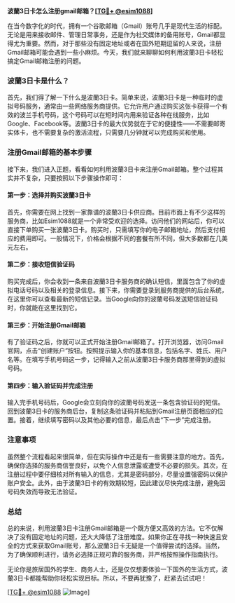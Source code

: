 **波蘭3日卡怎么注册gmail邮箱？[[TG💪+ @esim1088](https://t.me/s/esim1088)]**

在当今数字化的时代，拥有一个谷歌邮箱（Gmail）账号几乎是现代生活的标配。无论是用来接收邮件、管理日常事务，还是作为社交媒体的备用账号，Gmail都显得尤为重要。然而，对于那些没有固定地址或者在国外短期逗留的人来说，注册Gmail邮箱可能会遇到一些小麻烦。今天，我们就来聊聊如何利用波蘭3日卡轻松搞定Gmail邮箱注册的问题。

### 波蘭3日卡是什么？

首先，我们得了解一下什么是波蘭3日卡。简单来说，波蘭3日卡是一种临时的虚拟号码服务，通常由一些网络服务商提供。它允许用户通过购买这张卡获得一个有效的波兰手机号码，这个号码可以在短时间内用来验证各种在线服务，比如Google、Facebook等。波蘭3日卡的最大优势就在于它的便捷性——不需要邮寄实体卡，也不需要复杂的激活流程，只需要几分钟就可以完成购买和使用。

### 注册Gmail邮箱的基本步骤

接下来，我们进入正题，看看如何利用波蘭3日卡来注册Gmail邮箱。整个过程其实并不复杂，只要按照以下步骤操作即可：

#### 第一步：选择并购买波蘭3日卡

首先，你需要在网上找到一家靠谱的波蘭3日卡供应商。目前市面上有不少这样的服务商，比如Esim1088就是一个非常受欢迎的选择。访问他们的网站后，你可以直接下单购买一张波蘭3日卡。购买时，只需填写你的电子邮箱地址，然后支付相应的费用即可。一般情况下，价格会根据不同的套餐有所不同，但大多数都在几美元左右。

#### 第二步：接收短信验证码

购买完成后，你会收到一条来自波蘭3日卡服务商的确认短信，里面包含了你的虚拟电话号码以及相关的登录信息。接下来，你需要登录到服务商提供的后台系统，在这里你可以查看最新的短信记录。当Google向你的波蘭号码发送短信验证码时，你就能在这里找到它。

#### 第三步：开始注册Gmail邮箱

有了验证码之后，你就可以正式开始注册Gmail邮箱了。打开浏览器，访问Gmail官网，点击“创建账户”按钮。按照提示输入你的基本信息，包括名字、姓氏、用户名等。在填写手机号码这一步，记得输入之前从波蘭3日卡服务商那里得到的虚拟号码。

#### 第四步：输入验证码并完成注册

输入完手机号码后，Google会立刻向你的波蘭号码发送一条包含验证码的短信。回到波蘭3日卡的服务商后台，复制这条验证码并粘贴到Gmail注册页面相应的位置。接着，继续填写密码以及其他必要的信息，最后点击“下一步”完成注册。

### 注意事项

虽然整个流程看起来很简单，但在实际操作中还是有一些需要注意的地方。首先，确保你选择的服务商信誉良好，以免个人信息泄露或遭受不必要的损失。其次，在注册过程中要仔细核对所有输入的信息，尤其是密码部分，尽量设置强密码以保护账户安全。此外，由于波蘭3日卡的有效期较短，因此建议尽快完成注册，避免因号码失效而导致无法验证。

### 总结

总的来说，利用波蘭3日卡注册Gmail邮箱是一个既方便又高效的方法。它不仅解决了没有固定地址的问题，还大大降低了注册难度。如果你正在寻找一种快速且安全的方式来获取Gmail账号，那么波蘭3日卡无疑是一个值得尝试的选择。当然，为了确保顺利进行，请务必选择正规可靠的服务商，并严格按照操作指南执行。

无论你是旅居国外的学生、商务人士，还是仅仅想要体验一下国外的生活方式，波蘭3日卡都能帮助你轻松实现目标。所以，不要再犹豫了，赶紧去试试吧！

[[TG💪+ @esim1088](https://t.me/s/esim1088) ![Image](https://i.postimg.cc/4NQfJmqS/Snipaste-2025-05-13-00-14-12.png)]